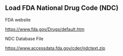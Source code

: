 ## Load FDA National Drug Code (NDC)

FDA website

https://www.fda.gov/Drugs/default.htm

NDC Database File

https://www.accessdata.fda.gov/cder/ndctext.zip
